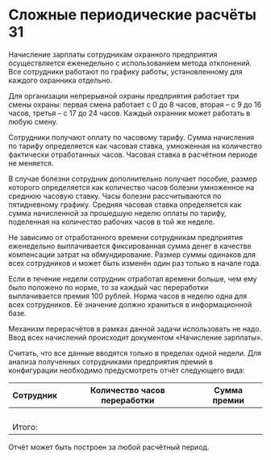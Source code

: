 # Сложные периодические расчёты 31

Начисление зарплаты сотрудникам охранного предприятия осуществляется еженедельно с использованием метода отклонений. Все сотрудники работают по графику работы, установленному для каждого охранника отдельно.

Для организации непрерывной охраны предприятия работает три смены охраны: первая смена работает с 0 до 8 часов, вторая – с 9 до 16 часов, третья – с 17 до 24 часов. Каждый охранник может работать в любую смену.

Сотрудники получают оплату по часовому тарифу. Сумма начисления по тарифу определяется как часовая ставка, умноженная на количество фактически отработанных часов. Часовая ставка в расчётном периоде не меняется.

В случае болезни сотрудник дополнительно получает пособие, размер которого определяется как количество часов болезни умноженное на среднюю часовую ставку. Часы болезни рассчитываются по пятидневному графику. Средняя часовая ставка определяется как сумма начисленной за прошедшую неделю оплаты по тарифу, поделенная на количество рабочих часов в той же
неделе.

Не зависимо от отработанного времени сотрудникам предприятия еженедельно выплачивается фиксированная сумма денег в качестве компенсации затрат на обмундирование. Размер суммы одинаков для всех сотрудников и может быть изменён один раз только в начале года.

Если в течение недели сотрудник отработал времени больше, чем ему было положено по норме, то за каждый час переработки выплачивается премия 100 рублей. Норма часов в неделю одна для всех сотрудников. Её значение должно храниться в информационной базе.

Механизм перерасчётов в рамках данной задачи использовать не надо. Ввод всех начислений происходит документом «Начисление зарплаты».

Считать, что все данные вводятся только в пределах одной недели. Для анализа полученных сотрудниками предприятия премий в конфигурации необходимо предусмотреть отчёт следующего вида:

Сотрудник | Количество часов переработки | Сумма премии
--------- | ---------------------------- | ------------
 |
Итого: |

Отчёт может быть построен за любой расчётный период.
